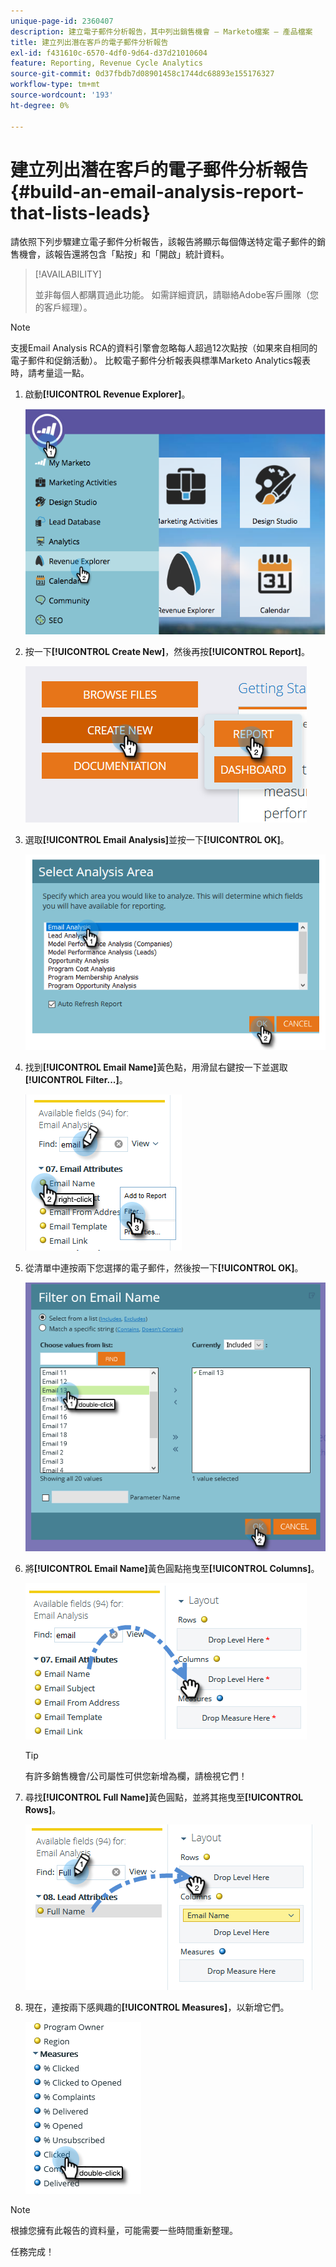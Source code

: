 ```yaml
---
unique-page-id: 2360407
description: 建立電子郵件分析報告，其中列出銷售機會 — Marketo檔案 — 產品檔案
title: 建立列出潛在客戶的電子郵件分析報告
exl-id: f431610c-6570-4df0-9d64-d37d21010604
feature: Reporting, Revenue Cycle Analytics
source-git-commit: 0d37fbdb7d08901458c1744dc68893e155176327
workflow-type: tm+mt
source-wordcount: '193'
ht-degree: 0%

---
```


# 建立列出潛在客戶的電子郵件分析報告 {#build-an-email-analysis-report-that-lists-leads}

請依照下列步驟建立電子郵件分析報告，該報告將顯示每個傳送特定電子郵件的銷售機會，該報告還將包含「點按」和「開啟」統計資料。

>[!AVAILABILITY]
>
>並非每個人都購買過此功能。 如需詳細資訊，請聯絡Adobe客戶團隊（您的客戶經理）。

>[!NOTE]
>
>支援Email Analysis RCA的資料引擎會忽略每人超過12次點按（如果來自相同的電子郵件和促銷活動）。 比較電子郵件分析報表與標準Marketo Analytics報表時，請考量這一點。

1. 啟動&#x200B;**[!UICONTROL Revenue Explorer]**。

   ![](assets/report-that-lists-leads-1.png)

1. 按一下&#x200B;**[!UICONTROL Create New]**，然後再按&#x200B;**[!UICONTROL Report]**。

   ![](assets/report-that-lists-leads-2.png)

1. 選取&#x200B;**[!UICONTROL Email Analysis]**&#x200B;並按一下&#x200B;**[!UICONTROL OK]**。

   ![](assets/report-that-lists-leads-3.png)

1. 找到&#x200B;**[!UICONTROL Email Name]**&#x200B;黃色點，用滑鼠右鍵按一下並選取&#x200B;**[!UICONTROL Filter...]**。

   ![](assets/report-that-lists-leads-4.png)

1. 從清單中連按兩下您選擇的電子郵件，然後按一下&#x200B;**[!UICONTROL OK]**。

   ![](assets/report-that-lists-leads-5.png)

1. 將&#x200B;**[!UICONTROL Email Name]**&#x200B;黃色圓點拖曳至&#x200B;**[!UICONTROL Columns]**。

   ![](assets/report-that-lists-leads-6.png)

   >[!TIP]
   >
   >有許多銷售機會/公司屬性可供您新增為欄，請檢視它們！

1. 尋找&#x200B;**[!UICONTROL Full Name]**&#x200B;黃色圓點，並將其拖曳至&#x200B;**[!UICONTROL Rows]**。

   ![](assets/report-that-lists-leads-7.png)

1. 現在，連按兩下感興趣的&#x200B;**[!UICONTROL Measures]**，以新增它們。

   ![](assets/report-that-lists-leads-8.png)

>[!NOTE]
>
>根據您擁有此報告的資料量，可能需要一些時間重新整理。

任務完成！
